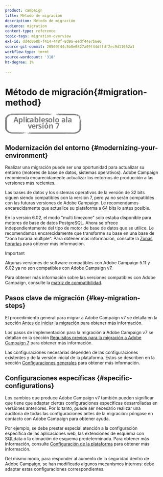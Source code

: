 ```yaml
---
product: campaign
title: Método de migración
description: Método de migración
audience: migration
content-type: reference
topic-tags: migration-overview
exl-id: dd4d068b-f414-448f-8d9a-eedf44e7b6e6
source-git-commit: 20509f44c5b8e0827a09f44dffdf2ec9d11652a1
workflow-type: tm+mt
source-wordcount: '318'
ht-degree: 1%

---
```


# Método de migración{#migration-method}

![](../../assets/v7-only.svg)

## Modernización del entorno {#modernizing-your-environment}

Realizar una migración puede ser una oportunidad para actualizar su entorno (motores de base de datos, sistemas operativos). Adobe Campaign recomienda encarecidamente actualizar los entornos de producción a las versiones más recientes.

Las bases de datos y los sistemas operativos de la versión de 32 bits siguen siendo compatibles con la versión 7, pero ya no serán compatibles con las futuras versiones de Adobe Campaign. Le recomendamos encarecidamente que actualice su plataforma a 64 bits lo antes posible.

En la versión 6.02, el modo &quot;multi timezone&quot; solo estaba disponible para motores de base de datos PostgreSQL. Ahora se ofrece independientemente del tipo de motor de base de datos que se utilice. Le recomendamos encarecidamente que transforme su base en una base de &quot;zona horaria múltiple&quot;. Para obtener más información, consulte la [Zonas horarias](../../migration/using/general-configurations.md#time-zones) para obtener más información.

>[!IMPORTANT]
>
>Algunas versiones de software compatibles con Adobe Campaign 5.11 y 6.02 ya no son compatibles con Adobe Campaign v7.
>
>Para obtener más información sobre las versiones compatibles con Adobe Campaign, consulte la [matriz de compatibilidad](../../rn/using/compatibility-matrix.md).

## Pasos clave de migración {#key-migration-steps}

El procedimiento general para migrar a Adobe Campaign v7 se detalla en la sección [Antes de iniciar la migración](../../migration/using/before-starting-migration.md) para obtener más información.

Los pasos de implementación para la migración a Adobe Campaign v7 se detallan en la sección [Requisitos previos para la migración a Adobe Campaign 7](../../migration/using/prerequisites-for-migration-to-adobe-campaign-7.md) para obtener más información.

Las configuraciones necesarias dependen de las configuraciones existentes y de la versión inicial de la plataforma. Estos se describen en la sección [Configuraciones generales](../../migration/using/general-configurations.md) para obtener más información.

## Configuraciones específicas {#specific-configurations}

Los cambios que produce Adobe Campaign v7 también pueden significar que tiene que adaptar ciertas configuraciones específicas desarrolladas en versiones anteriores. Por lo tanto, puede ser necesario realizar una auditoría de todas las configuraciones antes de la migración: póngase en contacto con Adobe Campaign para obtener ayuda.

Por ejemplo, se debe prestar especial atención a la configuración específica de las aplicaciones web, las extensiones de esquema con SQLdata o la clonación de esquema predeterminada. Para obtener más información, consulte [Configuración de la plataforma](../../migration/using/configuring-your-platform.md) para obtener más información.

Del mismo modo, para responder al aumento de la seguridad dentro de Adobe Campaign, se han modificado algunos mecanismos internos: debe adaptar estas configuraciones correspondientes.
